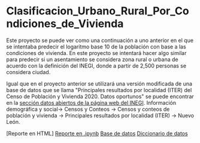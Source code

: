 # Clasificacion_Urbano_Rural_Por_Condiciones_de_Vivienda
Este proyecto se puede ver como una continuación a uno anterior en el que se intentaba predecir el logaritmo base 10 de la población con base a las condiciones de vivienda. En este proyecto se intentará hacer algo similar para predecir si un asentamiento se considera zona rural o urbana de acuerdo con la definición del INEGI, donde a partir de 2,500 personas se considera ciudad.

Igual que en el proyecto anterior se utilizará una versión modificada de una base de datos que se llama "Principales resultados por localidad (ITER) del Censo de Población y Vivienda 2020. Datos oportunos" se puede encontrar en la [sección datos abiertos de la página web del INEGI](https://www.inegi.org.mx/datosabiertos/). Información demográfica y social-> Censos y Conteos -> Censos y conteos de población y vivienda -> Principales resultados por localidad (ITER) -> Nuevo León.

[Reporte en HTML]
[Reporte en .ipynb](https://github.com/Ethan-R-R/Clasificacion_Urbano_Rural_Por_Condiciones_de_Vivienda/blob/ce745ba7f00885df034907fd757cc60724aa2ac5/Reg%20Log.ipynb)
[Base de datos](https://github.com/Ethan-R-R/Clasificacion_Urbano_Rural_Por_Condiciones_de_Vivienda/blob/ce745ba7f00885df034907fd757cc60724aa2ac5/Reg%20Log.ipynb)
[Diccionario de datos](https://github.com/Ethan-R-R/Clasificacion_Urbano_Rural_Por_Condiciones_de_Vivienda/blob/ce745ba7f00885df034907fd757cc60724aa2ac5/diccionario_datos_iter_19CSV20.csv)
